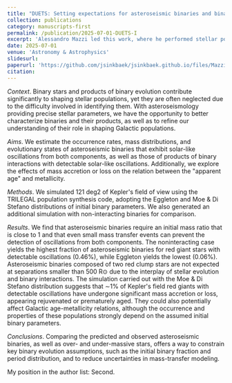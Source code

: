 ```yaml
---
title: "DUETS: Setting expectations for asteroseismic binaries and binary products with synthetic populations "
collection: publications
category: manuscripts-first
permalink: /publication/2025-07-01-DUETS-I
excerpt: 'Alessandro Mazzi led this work, where he performed stellar population synthesis of the Kepler space mission field. We used this to derive expected asteroseismic binary fractions as a function of evolutionary stage, including the impact of binary interaction.'
date: 2025-07-01
venue: 'Astronomy & Astrophysics'
slidesurl: 
paperurl: 'https://github.com/jsinkbaek/jsinkbaek.github.io/files/Mazzi2025_2504.19866v1.pdf'
citation: 
---
```


*Context*. Binary stars and products of binary evolution contribute significantly to shaping stellar populations, yet they are often neglected due to the difficulty involved in identifying them. With asteroseismology providing precise stellar parameters, we have the opportunity to better characterize binaries and their products, as well as to refine our understanding of their role in shaping Galactic populations. 

*Aims*. We estimate the occurrence rates, mass distributions, and evolutionary states of asteroseismic binaries that exhibit solar-like oscillations from both components, as well as those of products of binary interactions with detectable solar-like oscillations. Additionally, we explore the effects of mass accretion or loss on the relation between the "apparent age" and metallicity. 

*Methods*. We simulated 121 deg2 of Kepler's field of view using the TRILEGAL population synthesis code, adopting the Eggleton and Moe & Di Stefano distributions of initial binary parameters. We also generated an additional simulation with non-interacting binaries for comparison. 

*Results*. We find that asteroseismic binaries require an initial mass ratio that is close to 1 and that even small mass transfer events can prevent the detection of oscillations from both components. The noninteracting case yields the highest fraction of asteroseismic binaries for red giant stars with detectable oscillations (0.46%), while Eggleton yields the lowest (0.06%). Asteroseismic binaries composed of two red clump stars are not expected at separations smaller than 500 R⊙ due to the interplay of stellar evolution and binary interactions. The simulation carried out with the Moe & Di Stefano distribution suggests that ∼1% of Kepler's field red giants with detectable oscillations have undergone significant mass accretion or loss, appearing rejuvenated or prematurely aged. They could also potentially affect Galactic age-metallicity relations, although the occurrence and properties of these populations strongly depend on the assumed initial binary parameters. 

*Conclusions*. Comparing the predicted and observed asteroseismic binaries, as well as over- and under-massive stars, offers a way to constrain key binary evolution assumptions, such as the initial binary fraction and period distribution, and to reduce uncertainties in mass-transfer modeling.

My position in the author list: Second.
